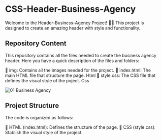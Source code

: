# CSS-Header-Business-Agency
Welcome to the Header-Business-Agency Project! 🏡🎨 This project is designed to create an amazing header with style and functionality. 

## Repository Content
This repository contains all the files needed to create the business agency header. Here you have a quick description of the files and folders:

📂 img: Contains all the images needed for the project.
📄 index.html: The main HTML file that structure the page. Html
📄 style.css: The CSS file that defines the visual style of the poject. Css

![01  Business Agency](https://github.com/Frenchitas/CSS-Header-Business-Agency/assets/134218245/b20b635d-a4f9-4b59-94bb-d38cc453c133)

## Project Structure
The code is organized as follows:

🧱 HTML (index.html): Defines the structure of the page.
🎨 CSS (style.css): Stablish the visual style of the project.
